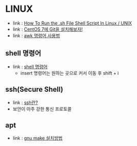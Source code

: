 # LINUX
- link : [How To Run the .sh File Shell Script In Linux / UNIX](https://www.cyberciti.biz/faq/run-execute-sh-shell-script/)
- link : [CentOS 7에 Git을 설치해보자!](https://phodobit.kr/53)
- link : [awk 명령어 사용법](https://recipes4dev.tistory.com/171)

## shell 명령어
- link : [shell 명령어](https://blog.secuof.net/10)
    - insert 명령어는 원하는 곳으로 커서 이동 후 shift + i

## ssh(Secure Shell)
- link : [ssh란?](https://jootc.com/p/201808031460)
- 보안이 아주 강한 통신 프로토콜

## apt
- link : [gnu make 설치방법](https://www.woobi.org/54)